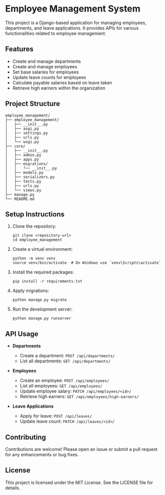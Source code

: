 # Employee Management System

This project is a Django-based application for managing employees, departments, and leave applications. It provides APIs for various functionalities related to employee management.

## Features

- Create and manage departments
- Create and manage employees
- Set base salaries for employees
- Update leave counts for employees
- Calculate payable salaries based on leave taken
- Retrieve high earners within the organization

## Project Structure

```
employee_management/
├── employee_management/
│   ├── __init__.py
│   ├── asgi.py
│   ├── settings.py
│   ├── urls.py
│   └── wsgi.py
├── core/
│   ├── __init__.py
│   ├── admin.py
│   ├── apps.py
│   ├── migrations/
│   │   └── __init__.py
│   ├── models.py
│   ├── serializers.py
│   ├── tests.py
│   ├── urls.py
│   └── views.py
├── manage.py
└── README.md
```

## Setup Instructions

1. Clone the repository:
   ```
   git clone <repository-url>
   cd employee_management
   ```

2. Create a virtual environment:
   ```
   python -m venv venv
   source venv/bin/activate  # On Windows use `venv\Scripts\activate`
   ```

3. Install the required packages:
   ```
   pip install -r requirements.txt
   ```

4. Apply migrations:
   ```
   python manage.py migrate
   ```

5. Run the development server:
   ```
   python manage.py runserver
   ```

## API Usage

- **Departments**
  - Create a department: `POST /api/departments/`
  - List all departments: `GET /api/departments/`

- **Employees**
  - Create an employee: `POST /api/employees/`
  - List all employees: `GET /api/employees/`
  - Update employee salary: `PATCH /api/employees/<id>/`
  - Retrieve high earners: `GET /api/employees/high-earners/`

- **Leave Applications**
  - Apply for leave: `POST /api/leaves/`
  - Update leave count: `PATCH /api/leaves/<id>/`

## Contributing

Contributions are welcome! Please open an issue or submit a pull request for any enhancements or bug fixes.

## License

This project is licensed under the MIT License. See the LICENSE file for details.
